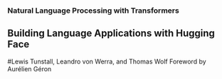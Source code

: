 ### Natural Language Processing with Transformers

## Building Language Applications with Hugging Face 

#Lewis Tunstall, Leandro von Werra, and Thomas Wolf Foreword by Aurélien Géron

